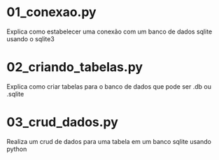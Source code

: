 # 01_conexao.py

Explica como estabelecer uma conexão com um banco de dados sqlite usando o sqlite3

# 02_criando_tabelas.py

Explica como criar tabelas para o banco de dados que pode ser .db ou .sqlite

# 03_crud_dados.py

Realiza um crud de dados para uma tabela em um banco sqlite usando python